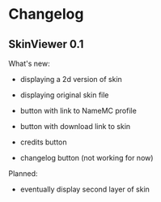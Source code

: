 # Changelog

## SkinViewer 0.1

What's new:
 
 - displaying a 2d version of skin
 
 - displaying original skin file
 
 - button with link to NameMC profile
 
 - button with download link to skin
 
 - credits button
 
 - changelog button (not working for now)
 

Planned:

 - eventually display second layer of skin
